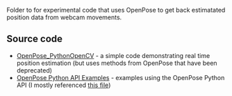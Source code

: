 Folder to for experimental code that uses OpenPose to get back estimatated position data from webcam movements. 
## Source code 
* [OpenPose_PythonOpenCV](https://github.com/nishagandhi/OpenPose_PythonOpenCV) - a simple code demonstrating real time position estimation (but uses methods from OpenPose that have been deprecated)
* [OpenPose Python API Examples](https://github.com/CMU-Perceptual-Computing-Lab/openpose/tree/master/examples/tutorial_api_python) - examples using the OpenPose Python API (I mostly referenced [this file](https://github.com/CMU-Perceptual-Computing-Lab/openpose/blob/master/examples/tutorial_api_python/01_body_from_image.py))
